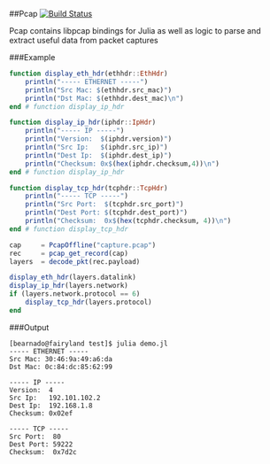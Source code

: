 ##Pcap [![Build Status](https://travis-ci/bearnado/Pcap.jl.svg?branch=master)](https://travis-ci.org/bearnado/PCap.jl)

Pcap contains libpcap bindings for Julia as well as logic to parse and extract useful data from packet captures

###Example
```julia
function display_eth_hdr(ethhdr::EthHdr)
    println("----- ETHERNET -----")
    println("Src Mac: $(ethhdr.src_mac)")
    println("Dst Mac: $(ethhdr.dest_mac)\n")
end # function display_ip_hdr

function display_ip_hdr(iphdr::IpHdr)
    println("----- IP -----")
    println("Version:  $(iphdr.version)")
    println("Src Ip:   $(iphdr.src_ip)")
    println("Dest Ip:  $(iphdr.dest_ip)")
    println("Checksum: 0x$(hex(iphdr.checksum,4))\n")
end # function display_ip_hdr

function display_tcp_hdr(tcphdr::TcpHdr)
    println("----- TCP -----")
    println("Src Port:  $(tcphdr.src_port)")
    println("Dest Port: $(tcphdr.dest_port)")
    println("Checksum:  0x$(hex(tcphdr.checksum, 4))\n")
end # function display_tcp_hdr

cap     = PcapOffline("capture.pcap")
rec     = pcap_get_record(cap)
layers  = decode_pkt(rec.payload)

display_eth_hdr(layers.datalink)
display_ip_hdr(layers.network)
if (layers.network.protocol == 6)
    display_tcp_hdr(layers.protocol)
end
```

###Output
```
[bearnado@fairyland test]$ julia demo.jl
----- ETHERNET -----
Src Mac: 30:46:9a:49:a6:da
Dst Mac: 0c:84:dc:85:62:99

----- IP -----
Version:  4
Src Ip:   192.101.102.2
Dest Ip:  192.168.1.8
Checksum: 0x02ef

----- TCP -----
Src Port:  80
Dest Port: 59222
Checksum:  0x7d2c
```
